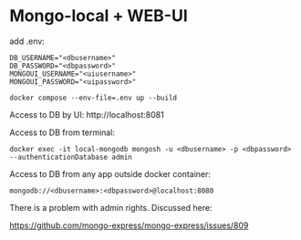 # Mongo-local + WEB-UI
add .env:
```
DB_USERNAME="<dbusername>"
DB_PASSWORD="<dbpassword>"
MONGOUI_USERNAME="<uiusername>"
MONGOUI_PASSWORD="<uipassword>"
```
```
docker compose --env-file=.env up --build
```
Access to DB by UI: http://localhost:8081

Access to DB from terminal:
```
docker exec -it local-mongodb mongosh -u <dbusername> -p <dbpassword> --authenticationDatabase admin
```
Access to DB from any app outside docker container:
```
mongodb://<dbusername>:<dbpassword>@localhost:8080
```
There is a problem with admin rights. Discussed here:

https://github.com/mongo-express/mongo-express/issues/809
